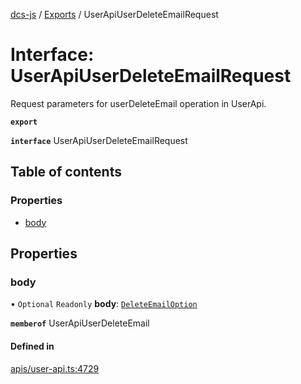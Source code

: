 [dcs-js](../README.md) / [Exports](../modules.md) / UserApiUserDeleteEmailRequest

# Interface: UserApiUserDeleteEmailRequest

Request parameters for userDeleteEmail operation in UserApi.

**`export`**

**`interface`** UserApiUserDeleteEmailRequest

## Table of contents

### Properties

- [body](UserApiUserDeleteEmailRequest.md#body)

## Properties

### <a id="body" name="body"></a> body

• `Optional` `Readonly` **body**: [`DeleteEmailOption`](DeleteEmailOption.md)

**`memberof`** UserApiUserDeleteEmail

#### Defined in

[apis/user-api.ts:4729](https://github.com/unfoldingWord/dcs-js/blob/b29eb7a/apis/user-api.ts#L4729)
